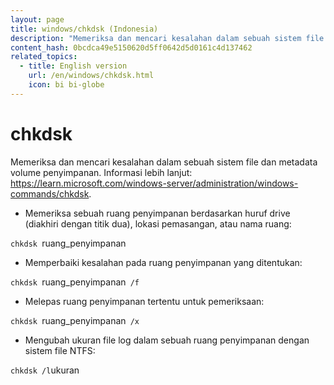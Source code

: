 ```yaml
---
layout: page
title: windows/chkdsk (Indonesia)
description: "Memeriksa dan mencari kesalahan dalam sebuah sistem file dan metadata volume penyimpanan."
content_hash: 0bcdca49e5150620d5ff0642d5d0161c4d137462
related_topics:
  - title: English version
    url: /en/windows/chkdsk.html
    icon: bi bi-globe
---
```

# chkdsk

Memeriksa dan mencari kesalahan dalam sebuah sistem file dan metadata volume penyimpanan.
Informasi lebih lanjut: <https://learn.microsoft.com/windows-server/administration/windows-commands/chkdsk>.

- Memeriksa sebuah ruang penyimpanan berdasarkan huruf drive (diakhiri dengan titik dua), lokasi pemasangan, atau nama ruang:

`chkdsk `<span class="tldr-var badge badge-pill bg-dark-lm bg-white-dm text-white-lm text-dark-dm font-weight-bold">ruang_penyimpanan</span>

- Memperbaiki kesalahan pada ruang penyimpanan yang ditentukan:

`chkdsk `<span class="tldr-var badge badge-pill bg-dark-lm bg-white-dm text-white-lm text-dark-dm font-weight-bold">ruang_penyimpanan</span>` /f`

- Melepas ruang penyimpanan tertentu untuk pemeriksaan:

`chkdsk `<span class="tldr-var badge badge-pill bg-dark-lm bg-white-dm text-white-lm text-dark-dm font-weight-bold">ruang_penyimpanan</span>` /x`

- Mengubah ukuran file log dalam sebuah ruang penyimpanan dengan sistem file NTFS:

`chkdsk /l`<span class="tldr-var badge badge-pill bg-dark-lm bg-white-dm text-white-lm text-dark-dm font-weight-bold">ukuran</span>
